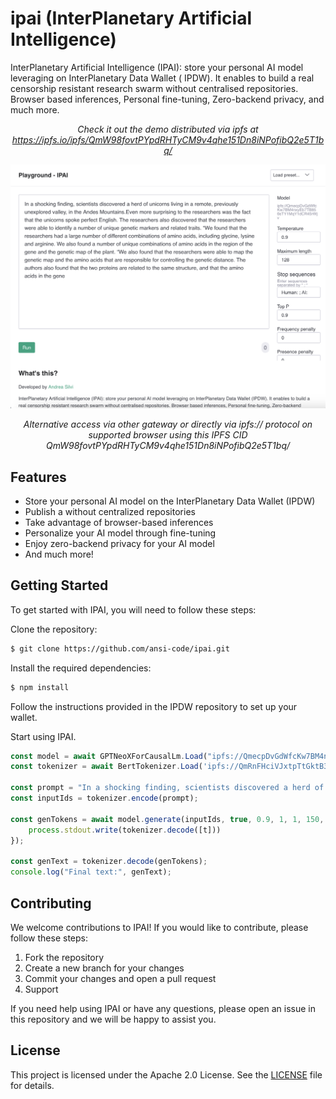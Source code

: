 # ipai (InterPlanetary Artificial Intelligence)

InterPlanetary Artificial Intelligence (IPAI): store your personal AI model leveraging on InterPlanetary Data Wallet (
IPDW). It enables to build a real censorship resistant research swarm without centralised repositories. Browser based
inferences, Personal fine-tuning, Zero-backend privacy, and much more.

<p align="center"><em>Check it out the demo distributed via ipfs at <a href="https://ipfs.io/ipfs/QmW98fovtPYpdRHTyCM9v4qhe151Dn8iNPofibQ2e5T1bq/">https://ipfs.io/ipfs/QmW98fovtPYpdRHTyCM9v4qhe151Dn8iNPofibQ2e5T1bq/</a></em></p>

![Logo](demo/web/assets/demo.png)

<p align="center"><em>Alternative access via other gateway or directly via ipfs:// protocol on supported browser using this IPFS CID QmW98fovtPYpdRHTyCM9v4qhe151Dn8iNPofibQ2e5T1bq/</em></p>


## Features

- Store your personal AI model on the InterPlanetary Data Wallet (IPDW)
- Publish a without centralized repositories
- Take advantage of browser-based inferences
- Personalize your AI model through fine-tuning
- Enjoy zero-backend privacy for your AI model
- And much more!

## Getting Started

To get started with IPAI, you will need to follow these steps:

Clone the repository:
```bash
$ git clone https://github.com/ansi-code/ipai.git
```

Install the required dependencies:
```bash
$ npm install
```

Follow the instructions provided in the IPDW repository to set up your wallet.

Start using IPAI.

```js
const model = await GPTNeoXForCausalLm.Load("ipfs://QmecpDvGdWfcKw7BM4nxyEb7TB856sTY1MqY1dCR45rWjv", console.log);
const tokenizer = await BertTokenizer.Load('ipfs://QmRnFHciVJxtpTtGktB3vLRMMxutEaAybXvwobXKLxRpd9', 'ipfs://QmQWBu2Cd4KnBGeeT9dx7JSG6v9VJg1QeiDg3EbBtSLKkD', console.log);

const prompt = "In a shocking finding, scientists discovered a herd of unicorns living in a remote, previously unexplored valley, in the Andes Mountains.\nEven more surprising to the researchers was the fact that the unicorns spoke perfect English.";
const inputIds = tokenizer.encode(prompt);

const genTokens = await model.generate(inputIds, true, 0.9, 1, 1, 150, async t => {
    process.stdout.write(tokenizer.decode([t]))
});

const genText = tokenizer.decode(genTokens);
console.log("Final text:", genText);
```

## Contributing

We welcome contributions to IPAI! If you would like to contribute, please follow these steps:

1. Fork the repository
2. Create a new branch for your changes
3. Commit your changes and open a pull request
4. Support

If you need help using IPAI or have any questions, please open an issue in this repository and we will be happy to assist you.

## License

This project is licensed under the Apache 2.0 License. See the [LICENSE](./LICENSE) file for details.
